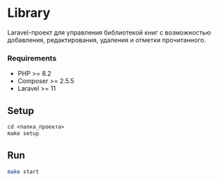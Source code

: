 # Library
Laravel-проект для управления библиотекой книг с возможностью добавления, редактирования, удаления и отметки прочитанного.

### Requirements
* PHP >= 8.2
* Composer >= 2.5.5
* Laravel >= 11

## Setup
````txt
cd <папка_проекта>
make setup
````
## Run

```bash
make start
```
